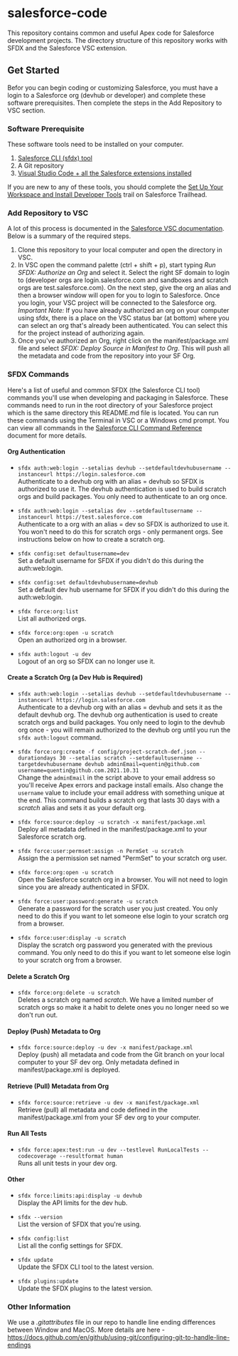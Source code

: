 # salesforce-code
This repository contains common and useful Apex code for Salesforce development projects. The directory structure of this repository works with SFDX and the Salesforce VSC extension.

## Get Started
Befor you can begin coding or customizing Salesforce, you must have a login to a Salesforce org (devhub or developer) and complete these software prerequisites. Then complete the steps in the Add Repository to VSC section.

### Software Prerequisite
These software tools need to be installed on your computer.
1. [Salesforce CLI (sfdx) tool](https://developer.salesforce.com/tools/sfdxcli)
2. A Git repository
3. [Visual Studio Code + all the Salesforce extensions installed](https://developer.salesforce.com/tools/vscode/)

If you are new to any of these tools, you should complete the [Set Up Your Workspace and Install Developer Tools](https://trailhead.salesforce.com/en/content/learn/trails/set-up-your-workspace-and-install-developer-tools) trail on Salesforce Trailhead.

### Add Repository to VSC
A lot of this process is documented in the [Salesforce VSC documentation](https://developer.salesforce.com/tools/vscode/en/user-guide/development-models/). Below is a summary of the required steps.

1. Clone this repository to your local computer and open the directory in VSC.
2. In VSC open the command palette (ctrl + shift + p), start typing *Run SFDX: Authorize an Org* and select it. Select the right SF domain to login to (developer orgs are login.salesforce.com and sandboxes and scratch orgs are test.salesforce.com). On the next step, give the org an alias and then a browser window will open for you to login to Salesforce. Once you login, your VSC project will be connected to the Salesforce org.\
*Important Note:* If you have already authorized an org on your computer using sfdx, there is a place on the VSC status bar (at bottom) where you can select an org that's already been authenticated. You can select this for the project instead of authorizing again.
3. Once you've authorized an Org, right click on the manifest/package.xml file and select *SFDX: Deploy Source in Manifest to Org*. This will push all the metadata and code from the repository into your SF Org.


### SFDX Commands
Here's a list of useful and common SFDX (the Salesforce CLI tool) commands you'll use when developing and packaging in Salesforce. These commands need to run in the root directory of your Salesforce project which is the same directory this README.md file is located. You can run these commands using the Terminal in VSC or a Windows cmd prompt. You can view all commands in the [Salesforce CLI Command Reference](https://developer.salesforce.com/docs/atlas.en-us.sfdx_cli_reference.meta/sfdx_cli_reference/cli_reference_top.htm) document for more details.


#### Org Authentication
- `sfdx auth:web:login --setalias devhub --setdefaultdevhubusername --instanceurl https://login.salesforce.com` \
Authenticate to a devhub org with an alias = devhub so SFDX is authorized to use it. The devhub authentication is used to build scratch orgs and build packages. You only need to authenticate to an org once.

- `sfdx auth:web:login --setalias dev --setdefaultusername --instanceurl https://test.salesforce.com` \
Authenticate to a org with an alias = dev so SFDX is authorized to use it. You won't need to do this for scratch orgs - only permanent orgs. See instructions below on how to create a scratch org.

- `sfdx config:set defaultusername=dev` \
Set a default username for SFDX if you didn't do this during the auth:web:login.

- `sfdx config:set defaultdevhubusername=devhub` \
Set a default dev hub username for SFDX if you didn't do this during the auth:web:login.

- `sfdx force:org:list` \
List all authorized orgs.

- `sfdx force:org:open -u scratch` \
Open an authorized org in a browser.

- `sfdx auth:logout -u dev` \
Logout of an org so SFDX can no longer use it.


#### Create a Scratch Org (a Dev Hub is Required)
- `sfdx auth:web:login --setalias devhub --setdefaultdevhubusername --instanceurl https://login.salesforce.com` \
Authenticate to a devhub org with an alias = devhub and sets it as the default devhub org. The devhub org authentication is used to create scratch orgs and build packages. You only need to login to the devhub org once - you will remain authorized to the devhub org until you run the `sfdx auth:logout` command.

- `sfdx force:org:create -f config/project-scratch-def.json --durationdays 30 --setalias scratch --setdefaultusername --targetdevhubusername devhub adminEmail=quentin@github.com username=quentin@github.com.2021.10.31` \
Change the `adminEmail` in the script above to your email address so you'll receive Apex errors and package install emails. Also change the `username` value to include your email address with something unique at the end. This command builds a scratch org that lasts 30 days with a *scratch* alias and sets it as your default org.

- `sfdx force:source:deploy -u scratch -x manifest/package.xml` \
Deploy all metadata defined in the manifest/package.xml to your Salesforce scratch org.

- `sfdx force:user:permset:assign -n PermSet -u scratch` \
Assign the a permission set named "PermSet" to your scratch org user.

- `sfdx force:org:open -u scratch` \
Open the Salesforce scratch org in a browser. You will not need to login since you are already authenticated in SFDX.

- `sfdx force:user:password:generate -u scratch` \
Generate a password for the scratch user you just created. You only need to do this if you want to let someone else login to your scratch org from a browser.

- `sfdx force:user:display -u scratch` \
Display the scratch org password you generated with the previous command. You only need to do this if you want to let someone else login to your scratch org from a browser.


#### Delete a Scratch Org
- `sfdx force:org:delete -u scratch` \
Deletes a scratch org named *scratch*. We have a limited number of scratch orgs so make it a habit to delete ones you no longer need so we don't run out.


#### Deploy (Push) Metadata to Org
- `sfdx force:source:deploy -u dev -x manifest/package.xml` \
Deploy (push) all metadata and code from the Git branch on your local computer to your SF dev org. Only metadata defined in manifest/package.xml is deployed.


#### Retrieve (Pull) Metadata from Org
- `sfdx force:source:retrieve -u dev -x manifest/package.xml` \
Retrieve (pull) all metadata and code defined in the manifest/package.xml from your SF dev org to your computer.


#### Run All Tests
- `sfdx force:apex:test:run -u dev --testlevel RunLocalTests --codecoverage --resultformat human` \
Runs all unit tests in your dev org.


#### Other
- `sfdx force:limits:api:display -u devhub` \
Display the API limits for the dev hub.

- `sfdx --version` \
List the version of SFDX that you're using.

- `sfdx config:list` \
List all the config settings for SFDX.

- `sfdx update` \
Update the SFDX CLI tool to the latest version.

- `sfdx plugins:update` \
Update the SFDX plugins to the latest version.


### Other Information
We use a *.gitattributes* file in our repo to handle line ending differences between Window and MacOS. More details are here - https://docs.github.com/en/github/using-git/configuring-git-to-handle-line-endings
